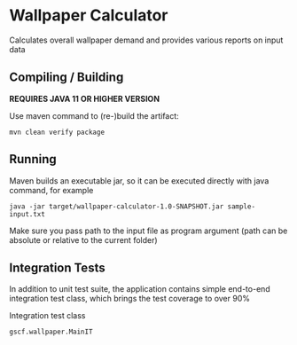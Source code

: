 # Wallpaper Calculator

Calculates overall wallpaper demand and provides various reports on input data

## Compiling / Building

**REQUIRES JAVA 11 OR HIGHER VERSION**

Use maven command to (re-)build the artifact:

```shell
mvn clean verify package
```

## Running

Maven builds an executable jar, so it can be executed directly with java command, for example

```shell
java -jar target/wallpaper-calculator-1.0-SNAPSHOT.jar sample-input.txt
```

Make sure you pass path to the input file as program argument (path can be absolute or relative to the current folder)

## Integration Tests

In addition to unit test suite, the application contains simple end-to-end integration test class, which
brings the test coverage to over 90%

Integration test class
```
gscf.wallpaper.MainIT
```
